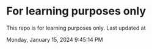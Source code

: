 # For learning purposes only
This repo is for learning purposes only.
Last updated at

Monday, January 15, 2024 9:45:14 PM

